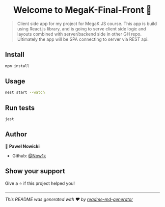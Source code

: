 <h1 align="center">Welcome to MegaK-Final-Front 👋</h1>
<p>
</p>

> Client side app for my project for MegaK JS course. This app is build using React.js library, and is going to serve client side logic and layouts combined with server/backend side in other GH repo. Ultimately the app will be SPA connecting to server via REST api. 

## Install

```sh
npm install
```

## Usage

```sh
nest start --watch
```

## Run tests

```sh
jest
```

## Author

👤 **Pawel Nowicki**

* Github: [@Now1k](https://github.com/Now1k)

## Show your support

Give a ⭐️ if this project helped you!

***
_This README was generated with ❤️ by [readme-md-generator](https://github.com/kefranabg/readme-md-generator)_